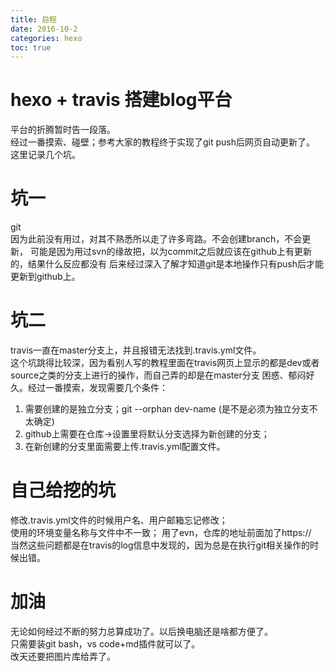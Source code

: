 ```yaml
---
title: 启程
date: 2016-10-2
categories: hexo
toc: true
---
```


# hexo + travis 搭建blog平台
平台的折腾暂时告一段落。  
经过一番摸索、碰壁；参考大家的教程终于实现了git push后网页自动更新了。
这里记录几个坑。

# 坑一
git  
因为此前没有用过，对其不熟悉所以走了许多弯路。不会创建branch，不会更新，
可能是因为用过svn的缘故把，以为commit之后就应该在github上有更新的，结果什么反应都没有
后来经过深入了解才知道git是本地操作只有push后才能更新到github上。

# 坑二
travis一直在master分支上，并且报错无法找到.travis.yml文件。  
这个坑跳得比较深，因为看别人写的教程里面在travis网页上显示的都是dev或者source之类的分支上进行的操作，而自己弄的却是在master分支
困惑、郁闷好久。经过一番摸索，发现需要几个条件：
1. 需要创建的是独立分支；git --orphan dev-name (是不是必须为独立分支不太确定)
2. github上需要在仓库->设置里将默认分支选择为新创建的分支；
3. 在新创建的分支里面需要上传.travis.yml配置文件。

# 自己给挖的坑
修改.travis.yml文件的时候用户名、用户邮箱忘记修改；  
使用的环境变量名称与文件中不一致；
用了evn，仓库的地址前面加了https://  
当然这些问题都是在travis的log信息中发现的，因为总是在执行git相关操作的时候出错。

# 加油
无论如何经过不断的努力总算成功了。以后换电脑还是啥都方便了。  
只需要装git bash，vs code+md插件就可以了。  
改天还要把图片库给弄了。

